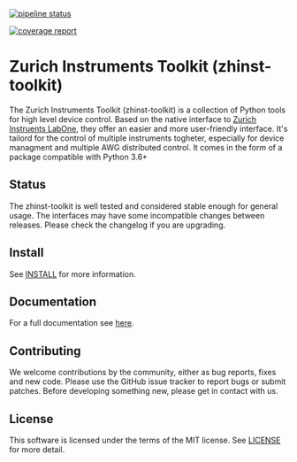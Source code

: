 [![pipeline status](https://gitlab.zhinst.com/labone/zhinst-toolkit/badges/master/pipeline.svg)](https://gitlab.zhinst.com/labone/zhinst-toolkit/-/commits/master)
    
[![coverage report](https://gitlab.zhinst.com/labone/zhinst-toolkit/badges/master/coverage.svg)](https://gitlab.zhinst.com/labone/zhinst-toolkit/-/commits/master)


# Zurich Instruments Toolkit (zhinst-toolkit)
The Zurich Instruments Toolkit (zhinst-toolkit) is a collection of Python tools for high level device control. Based on the native interface to [Zurich Instruents LabOne](https://www.zhinst.com/labone), they offer an easier and more user-friendly interface. It's tailord for the control of multiple instruments togheter, especially for device managment and multiple AWG distributed control.
It comes in the form of a package compatible with Python 3.6+

## Status
The zhinst-toolkit is well tested and considered stable enough for general usage. The interfaces may have some incompatible changes between releases. Please check the changelog if you are upgrading.

## Install
See [INSTALL](INSTALL.md) for more information.

## Documentation
For a full documentation see [here](http://labone.pages.zhinst.com/zhinst-toolkit/index.html). 
<!-- See the examples for more information in the folder 'examples' -->

## Contributing
We welcome contributions by the community, either as bug reports, fixes and new code. Please use the GitHub issue tracker to report bugs or submit patches. Before developing something new, please get in contact with us. 

## License
This software is licensed under the terms of the MIT license. See [LICENSE](LICENSE) for more detail.












